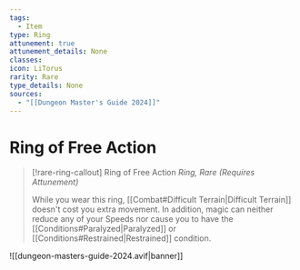 ```yaml
---
tags:
  - Item
type: Ring
attunement: true
attunement_details: None
classes: 
icon: LiTorus
rarity: Rare
type_details: None
sources:
  - "[[Dungeon Master's Guide 2024]]"
---
```

# Ring of Free Action
>[!rare-ring-callout] Ring of Free Action
>_Ring, Rare (Requires Attunement)_
>
>While you wear this ring, [[Combat#Difficult Terrain\|Difficult Terrain]] doesn't cost you extra movement. In addition, magic can neither reduce any of your Speeds nor cause you to have the [[Conditions#Paralyzed\|Paralyzed]] or [[Conditions#Restrained\|Restrained]] condition.
>


![[dungeon-masters-guide-2024.avif|banner]]